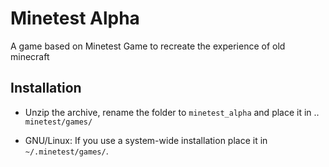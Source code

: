# Minetest Alpha

A game based on Minetest Game to recreate the experience of old minecraft

## Installation

- Unzip the archive, rename the folder to `minetest_alpha` and
place it in .. `minetest/games/`

- GNU/Linux: If you use a system-wide installation place it in `~/.minetest/games/`.
